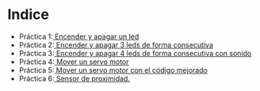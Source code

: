 
# Indice

- Práctica 1:[ Encender y apagar un led](https://github.com/iago1997/Practicas-Arduino/tree/master/1)
- Práctica 2:[ Encender y apagar 3 leds de forma consecutiva](https://github.com/iago1997/Practicas-Arduino/tree/master/2)
- Práctica 3:[ Encender y apagar 4 leds de forma consecutiva con sonido]()
- Práctica 4:[ Mover un servo motor]()
- Práctica 5:[ Mover un servo motor con el código mejorado]()
- Práctica 6:[ Sensor de proximidad.]()
